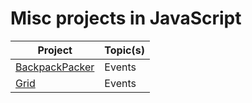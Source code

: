 # Misc projects in JavaScript

| Project                            | Topic(s) |
| ---------------------------------- | -------- |
| [BackpackPacker](./BackpackPacker) | Events   |
| [Grid](./Grid)                     | Events   |
